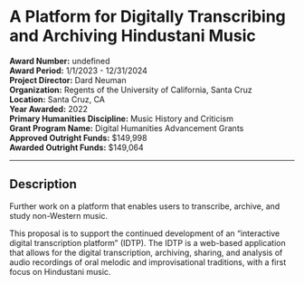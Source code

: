 
# A Platform for Digitally Transcribing and Archiving Hindustani Music

**Award Number:** undefined  
**Award Period:** 1/1/2023 - 12/31/2024  
**Project Director:** Dard  Neuman  
**Organization:** Regents of the University of California, Santa Cruz  
**Location:** Santa Cruz, CA  
**Year Awarded:** 2022  
**Primary Humanities Discipline:** Music History and Criticism  
**Grant Program Name:** Digital Humanities Advancement Grants  
**Approved Outright Funds:** $149,998  
**Awarded Outright Funds:** $149,064  

---

## Description

<p>Further work on a platform that enables users to
transcribe, archive, and study non-Western music.</p>
<p>This proposal is to support the continued development of an “interactive digital transcription platform” (IDTP). The IDTP is a web-based application that allows for the digital transcription, archiving, sharing, and analysis of audio recordings of oral melodic and improvisational traditions, with a first focus on Hindustani music.</p>
